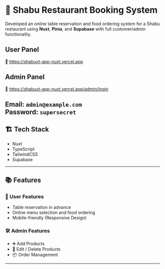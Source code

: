 # 🥘 Shabu Restaurant Booking System

Developed an online table reservation and food ordering system for a Shabu restaurant using **Nuxt**, **Pinia**, and **Supabase** with full customer/admin functionality.

## User Panel
🔗 https://shabuxt-app-nuxt.vercel.app

## Admin Panel
🔗 https://shabuxt-app-nuxt.vercel.app/admin/login  

**Email:** `admin@example.com`  
**Password:** `supersecret`
---

## 🏗 Tech Stack
- Nuxt
- TypeScript
- TailwindCSS
- Supabase
---

## 📚 Features

### 🎯 User Features
- Table reservation in advance
- Online menu selection and food ordering
- Mobile-friendly (Responsive Design)

### 🛠 Admin Features
- ➕ Add Products
- 🔨 Edit / Delete Products
- 📦 Order Management
---



